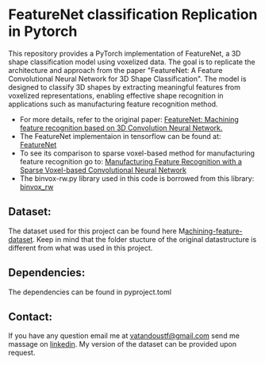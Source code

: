 
# FeatureNet classification Replication in Pytorch

This repository provides a PyTorch implementation of FeatureNet, a 3D shape classification model using voxelized data. The goal is to replicate the architecture and approach from the paper "FeatureNet: A Feature Convolutional Neural Network for 3D Shape Classification". The model is designed to classify 3D shapes by extracting meaningful features from voxelized representations, enabling effective shape recognition in applications such as manufacturing feature recognition method.


- For more details, refer to the original paper: [FeatureNet: Machining feature recognition based on 3D Convolution Neural Network.](https://www.sciencedirect.com/science/article/pii/S0010448518301349)
- The FeatureNet implementaion in tensorflow can be found at: [FeatureNet](https://gitlab.com/qub_femg/machine-learning/featurenet-tensorflow-2) 
- To see its comparison to sparse voxel-based method for manufacturing feature recognition go to:   [Manufacturing Feature Recognition with a Sparse Voxel-based Convolutional Neural Network](https://asmedigitalcollection.asme.org/computingengineering/article/25/3/031002/1210226)
- The binvox-rw.py library used in this code is borrowed from this library: [binvox_rw](https://github.com/dimatura/binvox-rw-py)


## Dataset:
The dataset used for this project can be found here M[achining-feature-dataset](https://github.com/madlabub/Machining-feature-dataset). Keep in mind that the folder stucture of the original datastructure is different from what was used in this project.


## Dependencies:
The dependencies can be found in pyproject.toml


## Contact:
If you have any question email me at vatandoustf@gmail.com send me massage on [linkedin](https://www.linkedin.com/in/farzad-vatandoust/).
My version of the dataset can be provided upon request.







